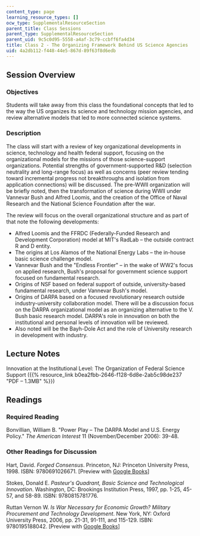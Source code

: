 ```yaml
---
content_type: page
learning_resource_types: []
ocw_type: SupplementalResourceSection
parent_title: Class Sessions
parent_type: SupplementalResourceSection
parent_uid: 9c5c0d95-5558-a4af-3c79-ccbff6fa4d34
title: Class 2 - The Organizing Framework Behind US Science Agencies
uid: 4a2db112-f448-44e5-867d-89f63f8d6edb
---
```


Session Overview
----------------

### Objectives

Students will take away from this class the foundational concepts that led to the way the US organizes its science and technology mission agencies, and review alternative models that led to more connected science systems.

### Description

The class will start with a review of key organizational developments in science, technology and health federal support, focusing on the organizational models for the missions of those science-support organizations. Potential strengths of government-supported R&D (selection neutrality and long-range focus) as well as concerns (peer review tending toward incremental progress not breakthroughs and isolation from application connections) will be discussed. The pre-WWII organization will be briefly noted, then the transformation of science during WWII under Vannevar Bush and Alfred Loomis, and the creation of the Office of Naval Research and the National Science Foundation after the war.

The review will focus on the overall organizational structure and as part of that note the following developments:

*   Alfred Loomis and the FFRDC (Federally-Funded Research and Development Corporation) model at MIT's RadLab – the outside contract R and D entity.
*   The origins at Los Alamos of the National Energy Labs – the in-house basic science challenge model.
*   Vannevar Bush and the "Endless Frontier" – in the wake of WW2's focus on applied research, Bush's proposal for government science support focused on fundamental research.
*   Origins of NSF based on federal support of outside, university-based fundamental research, under Vannevar Bush's model.
*   Origins of DARPA based on a focused revolutionary research outside industry-university collaboration model. There will be a discussion focus on the DARPA organizational model as an organizing alternative to the V. Bush basic research model. DARPA's role in innovation on both the institutional and personal levels of innovation will be reviewed.
*   Also noted will be the Bayh-Dole Act and the role of University research in development with industry.

Lecture Notes
-------------

Innovation at the Institutional Level: The Organization of Federal Science Support ({{% resource_link b0ea2fbb-2646-f128-6d8e-2ab5c98de237 "PDF – 1.3MB" %}})

Readings
--------

### Required Reading

Bonvillian, William B. "Power Play – The DARPA Model and U.S. Energy Policy." _The American Interest_ 11 (November/December 2006): 39-48.

### Other Readings for Discussion

Hart, David. _Forged Consensus_. Princeton, NJ: Princeton University Press, 1998. ISBN: 9780691026671. \[Preview with [Google Books](http://books.google.com/books?id=EqUuvUdrs_MC&dq=David+Hart,+Forged+Consensus&printsec=frontcover&source=bl&ots=hG9Od9d6N6&sig=2087YRS5G6O0DlFNiicdtLx2XcA&hl=en&ei=CwP_SqTtJZ6ltgemsdWTDg&sa=X&oi=book_result&ct=result&resnum=1&ved=0CAgQ6AEwAA#v=onepage&q=&f=false)\]

Stokes, Donald E. _Pasteur's Quadrant, Basic Science and Technological Innovation_. Washington, DC: Brookings Institution Press, 1997, pp. 1-25, 45-57, and 58-89. ISBN: 9780815781776.

Ruttan Vernon W. _Is War Necessary for Economic Growth? Military Procurement and Technology Development_. New York, NY: Oxford University Press, 2006, pp. 21-31, 91-111, and 115-129. ISBN: 9780195188042. \[Preview with [Google Books](http://books.google.com/books?id=RB6Hl-IxkZUC&dq=vernon+ruttan+is+war+necessary+for+economic+growth&printsec=frontcover&source=bn&hl=en&ei=GQb_StaSF4OVtgeGpumRDg&sa=X&oi=book_result&ct=result&resnum=4&ved=0CBIQ6AEwAw#v=onepage&q=&f=false)\]